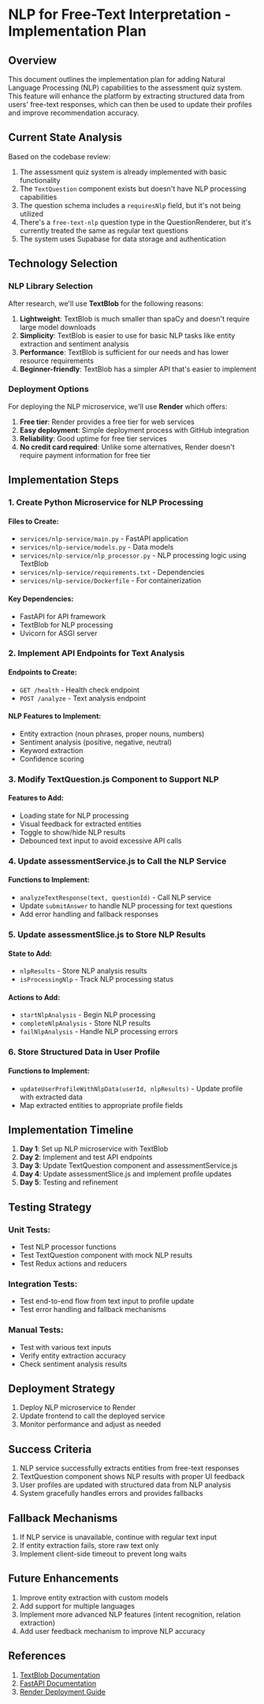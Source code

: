 # NLP for Free-Text Interpretation - Implementation Plan

## Overview

This document outlines the implementation plan for adding Natural Language Processing (NLP) capabilities to the assessment quiz system. This feature will enhance the platform by extracting structured data from users' free-text responses, which can then be used to update their profiles and improve recommendation accuracy.

## Current State Analysis

Based on the codebase review:
1. The assessment quiz system is already implemented with basic functionality
2. The `TextQuestion` component exists but doesn't have NLP processing capabilities
3. The question schema includes a `requiresNlp` field, but it's not being utilized
4. There's a `free-text-nlp` question type in the QuestionRenderer, but it's currently treated the same as regular text questions
5. The system uses Supabase for data storage and authentication

## Technology Selection

### NLP Library Selection
After research, we'll use **TextBlob** for the following reasons:
1. **Lightweight**: TextBlob is much smaller than spaCy and doesn't require large model downloads
2. **Simplicity**: TextBlob is easier to use for basic NLP tasks like entity extraction and sentiment analysis
3. **Performance**: TextBlob is sufficient for our needs and has lower resource requirements
4. **Beginner-friendly**: TextBlob has a simpler API that's easier to implement

### Deployment Options
For deploying the NLP microservice, we'll use **Render** which offers:
1. **Free tier**: Render provides a free tier for web services
2. **Easy deployment**: Simple deployment process with GitHub integration
3. **Reliability**: Good uptime for free tier services
4. **No credit card required**: Unlike some alternatives, Render doesn't require payment information for free tier

## Implementation Steps

### 1. Create Python Microservice for NLP Processing

#### Files to Create:
- `services/nlp-service/main.py` - FastAPI application
- `services/nlp-service/models.py` - Data models
- `services/nlp-service/nlp_processor.py` - NLP processing logic using TextBlob
- `services/nlp-service/requirements.txt` - Dependencies
- `services/nlp-service/Dockerfile` - For containerization

#### Key Dependencies:
- FastAPI for API framework
- TextBlob for NLP processing
- Uvicorn for ASGI server

### 2. Implement API Endpoints for Text Analysis

#### Endpoints to Create:
- `GET /health` - Health check endpoint
- `POST /analyze` - Text analysis endpoint

#### NLP Features to Implement:
- Entity extraction (noun phrases, proper nouns, numbers)
- Sentiment analysis (positive, negative, neutral)
- Keyword extraction
- Confidence scoring

### 3. Modify TextQuestion.js Component to Support NLP

#### Features to Add:
- Loading state for NLP processing
- Visual feedback for extracted entities
- Toggle to show/hide NLP results
- Debounced text input to avoid excessive API calls

### 4. Update assessmentService.js to Call the NLP Service

#### Functions to Implement:
- `analyzeTextResponse(text, questionId)` - Call NLP service
- Update `submitAnswer` to handle NLP processing for text questions
- Add error handling and fallback responses

### 5. Update assessmentSlice.js to Store NLP Results

#### State to Add:
- `nlpResults` - Store NLP analysis results
- `isProcessingNlp` - Track NLP processing status

#### Actions to Add:
- `startNlpAnalysis` - Begin NLP processing
- `completeNlpAnalysis` - Store NLP results
- `failNlpAnalysis` - Handle NLP processing errors

### 6. Store Structured Data in User Profile

#### Functions to Implement:
- `updateUserProfileWithNlpData(userId, nlpResults)` - Update profile with extracted data
- Map extracted entities to appropriate profile fields

## Implementation Timeline

1. **Day 1**: Set up NLP microservice with TextBlob
2. **Day 2**: Implement and test API endpoints
3. **Day 3**: Update TextQuestion component and assessmentService.js
4. **Day 4**: Update assessmentSlice.js and implement profile updates
5. **Day 5**: Testing and refinement

## Testing Strategy

### Unit Tests:
- Test NLP processor functions
- Test TextQuestion component with mock NLP results
- Test Redux actions and reducers

### Integration Tests:
- Test end-to-end flow from text input to profile update
- Test error handling and fallback mechanisms

### Manual Tests:
- Test with various text inputs
- Verify entity extraction accuracy
- Check sentiment analysis results

## Deployment Strategy

1. Deploy NLP microservice to Render
2. Update frontend to call the deployed service
3. Monitor performance and adjust as needed

## Success Criteria

1. NLP service successfully extracts entities from free-text responses
2. TextQuestion component shows NLP results with proper UI feedback
3. User profiles are updated with structured data from NLP analysis
4. System gracefully handles errors and provides fallbacks

## Fallback Mechanisms

1. If NLP service is unavailable, continue with regular text input
2. If entity extraction fails, store raw text only
3. Implement client-side timeout to prevent long waits

## Future Enhancements

1. Improve entity extraction with custom models
2. Add support for multiple languages
3. Implement more advanced NLP features (intent recognition, relation extraction)
4. Add user feedback mechanism to improve NLP accuracy

## References

1. [TextBlob Documentation](https://textblob.readthedocs.io/)
2. [FastAPI Documentation](https://fastapi.tiangolo.com/)
3. [Render Deployment Guide](https://render.com/docs)
